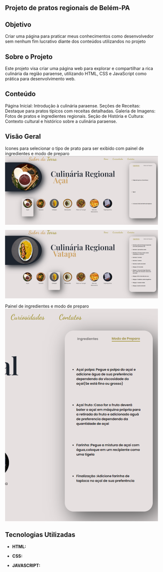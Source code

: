 ## Projeto de pratos regionais de Belém-PA

## Objetivo 
Criar uma página para praticar meus conhecimentos como desenvolvedor sem nenhum fim lucrativo diante dos conteúdos utilizandos no projeto 
## Sobre o Projeto
Este projeto visa criar uma página web para explorar e compartilhar a rica culinária da região paraense, utilizando HTML, CSS e JavaScript como prática para desenvolvimento web.

## Conteúdo
Página Inicial: Introdução à culinária paraense.
Seções de Receitas: Destaque para pratos típicos com receitas detalhadas.
Galeria de Imagens: Fotos de pratos e ingredientes regionais.
Seção de História e Cultura: Contexto cultural e histórico sobre a culinária paraense.

## Visão Geral 
Icones para selecionar o tipo de prato para ser exibido com painel de ingredientes e modo de preparo 
![alt text](image.png)

![alt text](image-1.png)

Painel de ingredientes e modo de preparo
![alt text](image-2.png)




## Tecnologias Utilizadas

- **HTML:** 

- **CSS:** 

- **JAVASCRIPT:** 

